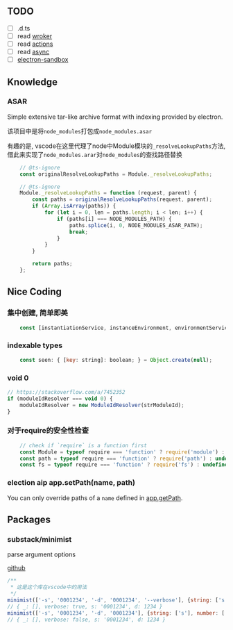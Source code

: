 ## TODO

- [ ] .d.ts
- [ ] read [wroker](src/vs/base/common/worker/simpleWorker.ts)
- [ ] read [actions](src/vs/base/common/actions.ts)
- [ ] read [async](src/vs/base/common/async.ts)
- [ ] [electron-sandbox](src/vs/base/parts/sandbox/)

## Knowledge
### ASAR
Simple extensive tar-like archive format with indexing provided by electron.

该项目中是将`node_modules`打包成`node_modules.asar`

有趣的是, vscode在这里代理了node中Module模块的`_resolveLookupPaths`方法, 借此来实现了`node_modules.arar`对`node_modules`的查找路径替换

``` js
	// @ts-ignore
	const originalResolveLookupPaths = Module._resolveLookupPaths;

	// @ts-ignore
	Module._resolveLookupPaths = function (request, parent) {
		const paths = originalResolveLookupPaths(request, parent);
		if (Array.isArray(paths)) {
			for (let i = 0, len = paths.length; i < len; i++) {
				if (paths[i] === NODE_MODULES_PATH) {
					paths.splice(i, 0, NODE_MODULES_ASAR_PATH);
					break;
				}
			}
		}

		return paths;
	};
```

## Nice Coding

### 集中创建, 简单即美
``` js
	const [instantiationService, instanceEnvironment, environmentService, configurationService, stateService, bufferLogService] = this.createServices(args);
```

### indexable types

``` js
	const seen: { [key: string]: boolean; } = Object.create(null);
```

### void 0
``` js
// https://stackoverflow.com/a/7452352
if (moduleIdResolver === void 0) {
	moduleIdResolver = new ModuleIdResolver(strModuleId);
}
```
### 对于require的安全性检查
``` js
	// check if `require` is a function first
	const Module = typeof require === 'function' ? require('module') : undefined;
	const path = typeof require === 'function' ? require('path') : undefined;
	const fs = typeof require === 'function' ? require('fs') : undefined
```

### election aip app.setPath(name, path)

You can only override paths of a `name` defined in [app.getPath](https://www.electronjs.org/docs/api/app#appgetpathname).

## Packages

### substack/minimist
parse argument options

[github](https://github.com/substack/minimist)

``` js
/**
 * 这是这个库在vscode中的用法
 */
minimist(['-s', '0001234', '-d', '0001234', '--verbose'], {string: ['s'], number: ['d'], boolean: ['verbose']})
// { _: [], verbose: true, s: '0001234', d: 1234 }
minimist(['-s', '0001234', '-d', '0001234'], {string: ['s'], number: ['d'], boolean: ['verbose']})
// { _: [], verbose: false, s: '0001234', d: 1234 }
```




